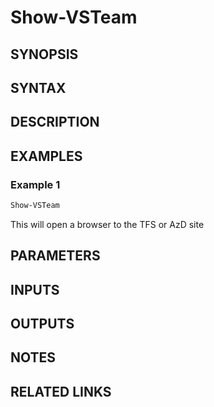 <!-- #include "./common/header.md" -->

# Show-VSTeam

## SYNOPSIS

<!-- #include "./synopsis/Show-VSTeam.md" -->

## SYNTAX

## DESCRIPTION

<!-- #include "./synopsis/Show-VSTeam.md" -->

## EXAMPLES

### Example 1

```powershell
Show-VSTeam
```

This will open a browser to the TFS or AzD site

## PARAMETERS

## INPUTS

## OUTPUTS

## NOTES

<!-- #include "./common/prerequisites.md" -->

## RELATED LINKS

<!-- #include "./common/related.md" -->
